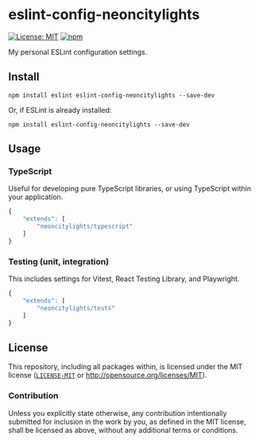 # eslint-config-neoncitylights

[![License: MIT](https://img.shields.io/badge/License-MIT-blue.svg?style=flat-square)](https://opensource.org/licenses/MIT)
[![npm](https://img.shields.io/npm/v/eslint-config-neoncitylights?style=flat-square&logo=npm&logoColor=white)](https://www.npmjs.com/package/eslint-config-neoncitylights)

My personal ESLint configuration settings.

## Install

```shell
npm install eslint eslint-config-neoncitylights --save-dev
```

Or, if ESLint is already installed:

```shell
npm install eslint-config-neoncitylights --save-dev
```

## Usage

### TypeScript

Useful for developing pure TypeScript libraries, or using TypeScript within your application.

```js
{
    "extends": [
        "neoncitylights/typescript"
    ]
}
```

### Testing (unit, integration)

This includes settings for Vitest, React Testing Library, and Playwright.

```js
{
    "extends": [
        "neoncitylights/tests"
    ]
}
```

## License

This repository, including all packages within, is licensed under the MIT license ([`LICENSE-MIT`](../../LICENSE) or <http://opensource.org/licenses/MIT>).

### Contribution

Unless you explicitly state otherwise, any contribution intentionally submitted for inclusion in the work by you, as defined in the MIT license, shall be licensed as above, without any additional terms or conditions.
